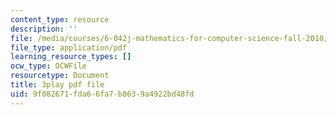 ```yaml
---
content_type: resource
description: ''
file: /media/courses/6-042j-mathematics-for-computer-science-fall-2010/9f082671fda66fa7b8639a4922bd48fd_q4mwO2qS2z4.pdf
file_type: application/pdf
learning_resource_types: []
ocw_type: OCWFile
resourcetype: Document
title: 3play pdf file
uid: 9f082671-fda6-6fa7-b863-9a4922bd48fd
---
```

